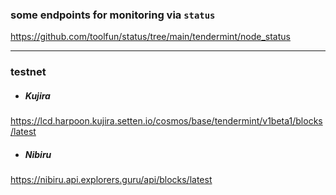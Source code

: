 ### some endpoints for monitoring via `status`    
https://github.com/toolfun/status/tree/main/tendermint/node_status
____

### testnet
- ##### Kujira
https://lcd.harpoon.kujira.setten.io/cosmos/base/tendermint/v1beta1/blocks/latest

- ##### Nibiru
https://nibiru.api.explorers.guru/api/blocks/latest
